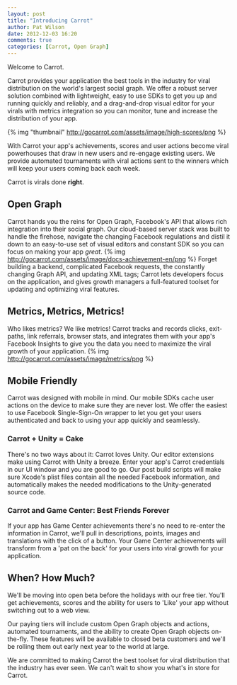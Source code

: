 ```yaml
---
layout: post
title: "Introducing Carrot"
author: Pat Wilson
date: 2012-12-03 16:20
comments: true
categories: [Carrot, Open Graph]
---
```

Welcome to Carrot.

Carrot provides your application the best tools in the industry for viral distribution on the world's largest social graph. We offer a robust server solution combined with lightweight, easy to use SDKs to get you up and running quickly and reliably, and a drag-and-drop visual editor for your virals with metrics integration so you can monitor, tune and increase the distribution of your app.

{% img "thumbnail" http://gocarrot.com/assets/image/high-scores/png %}

With Carrot your app's achievements, scores and user actions become viral powerhouses that draw in new users and re-engage existing users. We provide automated tournaments with viral actions sent to the winners which will keep your users coming back each week.

Carrot is virals done __right__.
<!-- More -->
## Open Graph
Carrot hands you the reins for Open Graph, Facebook's API that allows rich integration into their social graph. Our cloud-based server stack was built to handle the firehose, navigate the changing Facebook regulations and distil it down to an easy-to-use set of visual editors and constant SDK so you can focus on making your app *great*.
{% img http://gocarrot.com/assets/image/docs-achievement-en/png %}
Forget building a backend, complicated Facebook requests, the constantly changing Graph API, and updating XML tags; Carrot lets developers focus on the application, and gives growth managers a full-featured toolset for updating and optimizing viral features.

## Metrics, Metrics, Metrics!
Who likes metrics? We like metrics! Carrot tracks and records clicks, exit-paths, link referrals, browser stats, and integrates them with your app's Facebook Insights to give you the data you need to maximize the viral growth of your application.
{% img http://gocarrot.com/assets/image/metrics/png %}

## Mobile Friendly
Carrot was designed with mobile in mind. Our mobile SDKs cache user actions on the device to make sure they are never lost. We offer the easiest to use Facebook Single-Sign-On wrapper to let you get your users authenticated and back to using your app quickly and seamlessly.

### Carrot + Unity = Cake
There's no two ways about it: Carrot loves Unity. Our editor extensions make using Carrot with Unity a breeze. Enter your app's Carrot credentials in our UI window and you are good to go. Our post build scripts will make sure Xcode's plist files contain all the needed Facebook information, and automatically makes the needed modifications to the Unity-generated source code.

### Carrot and Game Center: Best Friends Forever
If your app has Game Center achievements there's no need to re-enter the information in Carrot, we'll pull in descriptions, points, images and translations with the click of a button. Your Game Center achievements will transform from a 'pat on the back' for your users into viral growth for your application.

## When? How Much?
We'll be moving into open beta before the holidays with our free tier. You'll get achievements, scores and the ability for users to 'Like' your app without switching out to a web view.

Our paying tiers will include custom Open Graph objects and actions, automated tournaments, and the ability to create Open Graph objects on-the-fly. These features will be available to closed beta customers and we'll be rolling them out early next year to the world at large.

We are committed to making Carrot the best toolset for viral distribution that the industry has ever seen. We can't wait to show you what's in store for Carrot.
